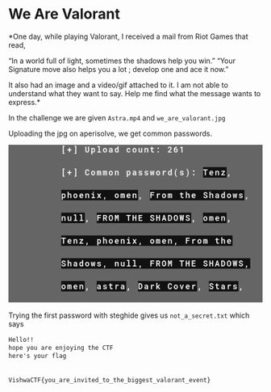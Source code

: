 # We Are Valorant

*One day, while playing Valorant, I received a mail from Riot Games that read,

“In a world full of light, sometimes the shadows help you win.” “Your Signature move also helps you a lot ; develop one and ace it now.”

It also had an image and a video/gif attached to it. I am not able to understand what they want to say. Help me find what the message wants to express.*

In the challenge we are given `Astra.mp4` and `we_are_valorant.jpg`

Uploading the jpg on aperisolve, we get common passwords.

![aperi](./assets/valo.png)

Trying the first password with steghide gives us `not_a_secret.txt` which says

```
Hello!!
hope you are enjoying the CTF
here's your flag


VishwaCTF{you_are_invited_to_the_biggest_valorant_event}
```